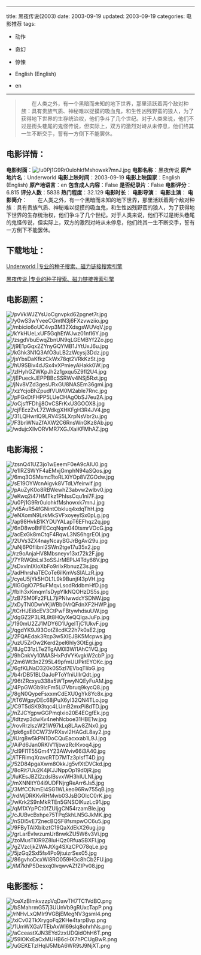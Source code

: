 
---
title: 黑夜传说(2003)
date: 2003-09-19
updated: 2003-09-19
categories: 电影推荐
tags:
- 动作
- 奇幻
- 惊悚

- English (English)
- en
---


> 　　在人类之外，有一个黑暗而未知的地下世界，那里活跃着两个敌对种族：具有贵族气质、神秘难以捉摸的吸血鬼，和生性凶残野蛮的狼人，为了获得地下世界的生存统治权，他们争斗了几个世纪。对于人类来说，他们不过是街头巷尾的鬼怪传说，但实际上，双方的激烈对峙从未停息，他们终其一生不断交手，誓有一方倒下不能罢休。

## **电影详情**：

**电影封面**：<img src="https://image.tmdb.org/t/p/w200/u0Pj1G9Rr0ulohkfMshowxk7mnJ.jpg" alt="/u0Pj1G9Rr0ulohkfMshowxk7mnJ.jpg" title="/u0Pj1G9Rr0ulohkfMshowxk7mnJ.jpg">
**电影名称**：黑夜传说
**原产地片名**：Underworld
**电影上映时间**：2003-09-19
**电影上映国家**：English (English)
**原产地语言**：en
**包含成人内容**：False
**是否纪录片**：False
**电影评分**：6.815
**评分人数**：5838
**热门程度**：32.129
**电影时长**：
**电影导演**：
**电影主演**：
**电影简介**：　　在人类之外，有一个黑暗而未知的地下世界，那里活跃着两个敌对种族：具有贵族气质、神秘难以捉摸的吸血鬼，和生性凶残野蛮的狼人，为了获得地下世界的生存统治权，他们争斗了几个世纪。对于人类来说，他们不过是街头巷尾的鬼怪传说，但实际上，双方的激烈对峙从未停息，他们终其一生不断交手，誓有一方倒下不能罢休。

## **下载地址**：
[Underworld |专业的种子搜索、磁力链接搜索引擎](https://movie.amd794.com:2083/?search=Underworld&ordering=&mode=match_phrase&page_size=10&page=1)

[黑夜传说 |专业的种子搜索、磁力链接搜索引擎](https://movie.amd794.com:2083/?search=%E9%BB%91%E5%A4%9C%E4%BC%A0%E8%AF%B4&ordering=&mode=match_phrase&page_size=10&page=1)
 

## **电影剧照**：
<img src="https://image.tmdb.org/t/p/original/pvVkWJZYsUoCgnvpkd62pgnet7r.jpg" alt="/pvVkWJZYsUoCgnvpkd62pgnet7r.jpg" title="/pvVkWJZYsUoCgnvpkd62pgnet7r.jpg"><img src="https://image.tmdb.org/t/p/original/y0wS3wYveeCGmtN3j6FXzvwziio.jpg" alt="/y0wS3wYveeCGmtN3j6FXzvwziio.jpg" title="/y0wS3wYveeCGmtN3j6FXzvwziio.jpg"><img src="https://image.tmdb.org/t/p/original/mbicio6oUC4vp3M3ZXdsgsWUVqV.jpg" alt="/mbicio6oUC4vp3M3ZXdsgsWUVqV.jpg" title="/mbicio6oUC4vp3M3ZXdsgsWUVqV.jpg"><img src="https://image.tmdb.org/t/p/original/kYkHUeLxUF5GqhEtWJwz01nfI6Y.jpg" alt="/kYkHUeLxUF5GqhEtWJwz01nfI6Y.jpg" title="/kYkHUeLxUF5GqhEtWJwz01nfI6Y.jpg"><img src="https://image.tmdb.org/t/p/original/zsgdVbuEwqZbnUN9qLGEMBYf2Zo.jpg" alt="/zsgdVbuEwqZbnUN9qLGEMBYf2Zo.jpg" title="/zsgdVbuEwqZbnUN9qLGEMBYf2Zo.jpg"><img src="https://image.tmdb.org/t/p/original/j9E1pGqx2ZYnyGQYMB1JYtUxJ6u.jpg" alt="/j9E1pGqx2ZYnyGQYMB1JYtUxJ6u.jpg" title="/j9E1pGqx2ZYnyGQYMB1JYtUxJ6u.jpg"><img src="https://image.tmdb.org/t/p/original/kGhk3N1Q3AfO3uLB2zWcysj3Ddz.jpg" alt="/kGhk3N1Q3AfO3uLB2zWcysj3Ddz.jpg" title="/kGhk3N1Q3AfO3uLB2zWcysj3Ddz.jpg"><img src="https://image.tmdb.org/t/p/original/jsYbsDaKfkzCkWx78qt2VRkKzSt.jpg" alt="/jsYbsDaKfkzCkWx78qt2VRkKzSt.jpg" title="/jsYbsDaKfkzCkWx78qt2VRkKzSt.jpg"><img src="https://image.tmdb.org/t/p/original/hU9SBiv4dJSx4vXPmieyAHakk0W.jpg" alt="/hU9SBiv4dJSx4vXPmieyAHakk0W.jpg" title="/hU9SBiv4dJSx4vXPmieyAHakk0W.jpg"><img src="https://image.tmdb.org/t/p/original/zlHyhGZWKpJh2z1gxqu5Z9fI2U4.jpg" alt="/zlHyhGZWKpJh2z1gxqu5Z9fI2U4.jpg" title="/zlHyhGZWKpJh2z1gxqu5Z9fI2U4.jpg"><img src="https://image.tmdb.org/t/p/original/jEPueckJEPPBBcSSRWv4NSj5Rxt.jpg" alt="/jEPueckJEPPBBcSSRWv4NSj5Rxt.jpg" title="/jEPueckJEPPBBcSSRWv4NSj5Rxt.jpg"><img src="https://image.tmdb.org/t/p/original/jNv8VZd3gesURxGU8NASEm36gmi.jpg" alt="/jNv8VZd3gesURxGU8NASEm36gmi.jpg" title="/jNv8VZd3gesURxGU8NASEm36gmi.jpg"><img src="https://image.tmdb.org/t/p/original/xzYcjoBhZpudfVUM0M2able7Rnc.jpg" alt="/xzYcjoBhZpudfVUM0M2able7Rnc.jpg" title="/xzYcjoBhZpudfVUM0M2able7Rnc.jpg"><img src="https://image.tmdb.org/t/p/original/pFGxDtFHPP5LUeCHAgObSJ7eu2A.jpg" alt="/pFGxDtFHPP5LUeCHAgObSJ7eu2A.jpg" title="/pFGxDtFHPP5LUeCHAgObSJ7eu2A.jpg"><img src="https://image.tmdb.org/t/p/original/oCjsffFDhjj8OvCSFrKxU3GOOX8.jpg" alt="/oCjsffFDhjj8OvCSFrKxU3GOOX8.jpg" title="/oCjsffFDhjj8OvCSFrKxU3GOOX8.jpg"><img src="https://image.tmdb.org/t/p/original/cjFEczZvL7ZWdkgXHKFgH3R4JV4.jpg" alt="/cjFEczZvL7ZWdkgXHKFgH3R4JV4.jpg" title="/cjFEczZvL7ZWdkgXHKFgH3R4JV4.jpg"><img src="https://image.tmdb.org/t/p/original/31LQHwrlQ9LRV4S5LXrpNsVbr2u.jpg" alt="/31LQHwrlQ9LRV4S5LXrpNsVbr2u.jpg" title="/31LQHwrlQ9LRV4S5LXrpNsVbr2u.jpg"><img src="https://image.tmdb.org/t/p/original/F3bnWNaZfAXW2C6RnsWnGKz8Ab.jpg" alt="/F3bnWNaZfAXW2C6RnsWnGKz8Ab.jpg" title="/F3bnWNaZfAXW2C6RnsWnGKz8Ab.jpg"><img src="https://image.tmdb.org/t/p/original/wdujcXllvORVMR7XGJXaiKFMhAZ.jpg" alt="/wdujcXllvORVMR7XGJXaiKFMhAZ.jpg" title="/wdujcXllvORVMR7XGJXaiKFMhAZ.jpg">

## **电影海报**：
<img src="https://image.tmdb.org/t/p/original/zsnQ41UZ3jo1wEeemF0eA9cAIU0.jpg" alt="/zsnQ41UZ3jo1wEeemF0eA9cAIU0.jpg" title="/zsnQ41UZ3jo1wEeemF0eA9cAIU0.jpg"><img src="https://image.tmdb.org/t/p/original/e1lRZSWYF4aEMxjGmphN94aSQos.jpg" alt="/e1lRZSWYF4aEMxjGmphN94aSQos.jpg" title="/e1lRZSWYF4aEMxjGmphN94aSQos.jpg"><img src="https://image.tmdb.org/t/p/original/6mq3OSMsmcTtoRLXiYOp8VZGOdw.jpg" alt="/6mq3OSMsmcTtoRLXiYOp8VZGOdw.jpg" title="/6mq3OSMsmcTtoRLXiYOp8VZGOdw.jpg"><img src="https://image.tmdb.org/t/p/original/sE19OYWcnAigvk8VTdLVfeirwif.jpg" alt="/sE19OYWcnAigvk8VTdLVfeirwif.jpg" title="/sE19OYWcnAigvk8VTdLVfeirwif.jpg"><img src="https://image.tmdb.org/t/p/original/pAuZyK0o8RBWewhZ3abvw2wlbv0.jpg" alt="/pAuZyK0o8RBWewhZ3abvw2wlbv0.jpg" title="/pAuZyK0o8RBWewhZ3abvw2wlbv0.jpg"><img src="https://image.tmdb.org/t/p/original/eKwq2i47HMTkz1PhIssCqu1ni7F.jpg" alt="/eKwq2i47HMTkz1PhIssCqu1ni7F.jpg" title="/eKwq2i47HMTkz1PhIssCqu1ni7F.jpg"><img src="https://image.tmdb.org/t/p/original/u0Pj1G9Rr0ulohkfMshowxk7mnJ.jpg" alt="/u0Pj1G9Rr0ulohkfMshowxk7mnJ.jpg" title="/u0Pj1G9Rr0ulohkfMshowxk7mnJ.jpg"><img src="https://image.tmdb.org/t/p/original/vI5AuR54fGNintObkluq4xdqThH.jpg" alt="/vI5AuR54fGNintObkluq4xdqThH.jpg" title="/vI5AuR54fGNintObkluq4xdqThH.jpg"><img src="https://image.tmdb.org/t/p/original/eNXomN9LrkMkSVFxoyeyISx0pLg.jpg" alt="/eNXomN9LrkMkSVFxoyeyISx0pLg.jpg" title="/eNXomN9LrkMkSVFxoyeyISx0pLg.jpg"><img src="https://image.tmdb.org/t/p/original/ap98HvkB1KYDUYALapT6EFhqz2q.jpg" alt="/ap98HvkB1KYDUYALapT6EFhqz2q.jpg" title="/ap98HvkB1KYDUYALapT6EFhqz2q.jpg"><img src="https://image.tmdb.org/t/p/original/6nD8woBtFECcqNqm040tsmrVOcG.jpg" alt="/6nD8woBtFECcqNqm040tsmrVOcG.jpg" title="/6nD8woBtFECcqNqm040tsmrVOcG.jpg"><img src="https://image.tmdb.org/t/p/original/acExGk8mCtqF4RqwL3NS6hgrEOl.jpg" alt="/acExGk8mCtqF4RqwL3NS6hgrEOl.jpg" title="/acExGk8mCtqF4RqwL3NS6hgrEOl.jpg"><img src="https://image.tmdb.org/t/p/original/2UVs3ZX4nayNcayBGJrBgAvi29u.jpg" alt="/2UVs3ZX4nayNcayBGJrBgAvi29u.jpg" title="/2UVs3ZX4nayNcayBGJrBgAvi29u.jpg"><img src="https://image.tmdb.org/t/p/original/uNj6P0fIibnl2SWn2tge17u35x2.jpg" alt="/uNj6P0fIibnl2SWn2tge17u35x2.jpg" title="/uNj6P0fIibnl2SWn2tge17u35x2.jpg"><img src="https://image.tmdb.org/t/p/original/rz9oAnjaHV8Mbsneyv13xt72k2F.jpg" alt="/rz9oAnjaHV8Mbsneyv13xt72k2F.jpg" title="/rz9oAnjaHV8Mbsneyv13xt72k2F.jpg"><img src="https://image.tmdb.org/t/p/original/7YRWQbLsl3oSSJrMEPlJ4Tdy68V.jpg" alt="/7YRWQbLsl3oSSJrMEPlJ4Tdy68V.jpg" title="/7YRWQbLsl3oSSJrMEPlJ4Tdy68V.jpg"><img src="https://image.tmdb.org/t/p/original/sDxvlnIXloXbFo9riIxRbnuzZ3s.jpg" alt="/sDxvlnIXloXbFo9riIxRbnuzZ3s.jpg" title="/sDxvlnIXloXbFo9riIxRbnuzZ3s.jpg"><img src="https://image.tmdb.org/t/p/original/adHhrshaTECoTe6iIKmVsSIALzR.jpg" alt="/adHhrshaTECoTe6iIKmVsSIALzR.jpg" title="/adHhrshaTECoTe6iIKmVsSIALzR.jpg"><img src="https://image.tmdb.org/t/p/original/cyeU5jYk5HOL1L9k9Bunjf43pVH.jpg" alt="/cyeU5jYk5HOL1L9k9Bunjf43pVH.jpg" title="/cyeU5jYk5HOL1L9k9Bunjf43pVH.jpg"><img src="https://image.tmdb.org/t/p/original/lIGGgiO7P5uFMqvLsodRddbmHfD.jpg" alt="/lIGGgiO7P5uFMqvLsodRddbmHfD.jpg" title="/lIGGgiO7P5uFMqvLsodRddbmHfD.jpg"><img src="https://image.tmdb.org/t/p/original/fbIh3xKmqm1sDypYIkNQOHzDS5s.jpg" alt="/fbIh3xKmqm1sDypYIkNQOHzDS5s.jpg" title="/fbIh3xKmqm1sDypYIkNQOHzDS5s.jpg"><img src="https://image.tmdb.org/t/p/original/zB7SM0Fz2FLL7jiPNIwwdcYSDNW.jpg" alt="/zB7SM0Fz2FLL7jiPNIwwdcYSDNW.jpg" title="/zB7SM0Fz2FLL7jiPNIwwdcYSDNW.jpg"><img src="https://image.tmdb.org/t/p/original/xDyTN0DwVKjWBb0VrQFdnXF2HWP.jpg" alt="/xDyTN0DwVKjWBb0VrQFdnXF2HWP.jpg" title="/xDyTN0DwVKjWBb0VrQFdnXF2HWP.jpg"><img src="https://image.tmdb.org/t/p/original/tCrHJEi8cEV3CtPwFBtywhdsuUW.jpg" alt="/tCrHJEi8cEV3CtPwFBtywhdsuUW.jpg" title="/tCrHJEi8cEV3CtPwFBtywhdsuUW.jpg"><img src="https://image.tmdb.org/t/p/original/dgGZ2P3LRL8t8HQyXeQQIgaJuFp.jpg" alt="/dgGZ2P3LRL8t8HQyXeQQIgaJuFp.jpg" title="/dgGZ2P3LRL8t8HQyXeQQIgaJuFp.jpg"><img src="https://image.tmdb.org/t/p/original/190mU2ZJ1MDY6D1UgeITjC1UkvF.jpg" alt="/190mU2ZJ1MDY6D1UgeITjC1UkvF.jpg" title="/190mU2ZJ1MDY6D1UgeITjC1UkvF.jpg"><img src="https://image.tmdb.org/t/p/original/qgdYK9J93OotZilcdK22h7k0aE2.jpg" alt="/qgdYK9J93OotZilcdK22h7k0aE2.jpg" title="/qgdYK9J93OotZilcdK22h7k0aE2.jpg"><img src="https://image.tmdb.org/t/p/original/2FQAEdak3Rcp3w5XlEJBK5Mcpws.jpg" alt="/2FQAEdak3Rcp3w5XlEJBK5Mcpws.jpg" title="/2FQAEdak3Rcp3w5XlEJBK5Mcpws.jpg"><img src="https://image.tmdb.org/t/p/original/uzU5ZrOw2Kerd2pel6hly3OtEgi.jpg" alt="/uzU5ZrOw2Kerd2pel6hly3OtEgi.jpg" title="/uzU5ZrOw2Kerd2pel6hly3OtEgi.jpg"><img src="https://image.tmdb.org/t/p/original/8JgC31zLTe2TgAM0l3Wl1AhC1VQ.jpg" alt="/8JgC31zLTe2TgAM0l3Wl1AhC1VQ.jpg" title="/8JgC31zLTe2TgAM0l3Wl1AhC1VQ.jpg"><img src="https://image.tmdb.org/t/p/original/9hCnkVy10MASHxPdVYKvgkW2cbP.jpg" alt="/9hCnkVy10MASHxPdVYKvgkW2cbP.jpg" title="/9hCnkVy10MASHxPdVYKvgkW2cbP.jpg"><img src="https://image.tmdb.org/t/p/original/2m6Wt3n2Z95L49pfmUUPktEYOKc.jpg" alt="/2m6Wt3n2Z95L49pfmUUPktEYOKc.jpg" title="/2m6Wt3n2Z95L49pfmUUPktEYOKc.jpg"><img src="https://image.tmdb.org/t/p/original/6gfKLNaD320k0S5zI7EVbqTlibG.jpg" alt="/6gfKLNaD320k0S5zI7EVbqTlibG.jpg" title="/6gfKLNaD320k0S5zI7EVbqTlibG.jpg"><img src="https://image.tmdb.org/t/p/original/b4rDB51BLOaJoPToYfniUIIrQdt.jpg" alt="/b4rDB51BLOaJoPToYfniUIIrQdt.jpg" title="/b4rDB51BLOaJoPToYfniUIIrQdt.jpg"><img src="https://image.tmdb.org/t/p/original/96tZRcxyu338a5WTpwyNQEyFuAM.jpg" alt="/96tZRcxyu338a5WTpwyNQEyFuAM.jpg" title="/96tZRcxyu338a5WTpwyNQEyFuAM.jpg"><img src="https://image.tmdb.org/t/p/original/4PpGWGb9IcFm5Li7Vbruq9kycQ8.jpg" alt="/4PpGWGb9IcFm5Li7Vbruq9kycQ8.jpg" title="/4PpGWGb9IcFm5Li7Vbruq9kycQ8.jpg"><img src="https://image.tmdb.org/t/p/original/8gN0QypeFsxxmCdEXU0gYk8Yc8x.jpg" alt="/8gN0QypeFsxxmCdEXU0gYk8Yc8x.jpg" title="/8gN0QypeFsxxmCdEXU0gYk8Yc8x.jpg"><img src="https://image.tmdb.org/t/p/original/tT6WgpyDEc68jPuX6yI32QN4TLo.jpg" alt="/tT6WgpyDEc68jPuX6yI32QN4TLo.jpg" title="/tT6WgpyDEc68jPuX6yI32QN4TLo.jpg"><img src="https://image.tmdb.org/t/p/original/C9T5dSK93tqc4LUmB2mxPi8dTD.jpg" alt="/C9T5dSK93tqc4LUmB2mxPi8dTD.jpg" title="/C9T5dSK93tqc4LUmB2mxPi8dTD.jpg"><img src="https://image.tmdb.org/t/p/original/nZJCYgpwGGPmqlxio20E4ECgfEk.jpg" alt="/nZJCYgpwGGPmqlxio20E4ECgfEk.jpg" title="/nZJCYgpwGGPmqlxio20E4ECgfEk.jpg"><img src="https://image.tmdb.org/t/p/original/ldtzvp3dwKv4nehNcboe31HBE1w.jpg" alt="/ldtzvp3dwKv4nehNcboe31HBE1w.jpg" title="/ldtzvp3dwKv4nehNcboe31HBE1w.jpg"><img src="https://image.tmdb.org/t/p/original/rovRrzlszW21W97kLq8LAw8ZNx0.jpg" alt="/rovRrzlszW21W97kLq8LAw8ZNx0.jpg" title="/rovRrzlszW21W97kLq8LAw8ZNx0.jpg"><img src="https://image.tmdb.org/t/p/original/pk6gsE0CW73VRXsvl2HAGdL8ay2.jpg" alt="/pk6gsE0CW73VRXsvl2HAGdL8ay2.jpg" title="/pk6gsE0CW73VRXsvl2HAGdL8ay2.jpg"><img src="https://image.tmdb.org/t/p/original/iUrg8w5kPN1DoCQuEacxxab1L9J.jpg" alt="/iUrg8w5kPN1DoCQuEacxxab1L9J.jpg" title="/iUrg8w5kPN1DoCQuEacxxab1L9J.jpg"><img src="https://image.tmdb.org/t/p/original/AiPd6Jan0RKlV11jbwzRclKvoq4.jpg" alt="/AiPd6Jan0RKlV11jbwzRclKvoq4.jpg" title="/AiPd6Jan0RKlV11jbwzRclKvoq4.jpg"><img src="https://image.tmdb.org/t/p/original/cl9Fl1T55Gm4Y23AWviv66i3A40.jpg" alt="/cl9Fl1T55Gm4Y23AWviv66i3A40.jpg" title="/cl9Fl1T55Gm4Y23AWviv66i3A40.jpg"><img src="https://image.tmdb.org/t/p/original/iTFRimqXravcRTD7MTz3pIsfT4D.jpg" alt="/iTFRimqXravcRTD7MTz3pIsfT4D.jpg" title="/iTFRimqXravcRTD7MTz3pIsfT4D.jpg"><img src="https://image.tmdb.org/t/p/original/52D84pgaXwm8OkkJg5vfXtDVCkd.jpg" alt="/52D84pgaXwm8OkkJg5vfXtDVCkd.jpg" title="/52D84pgaXwm8OkkJg5vfXtDVCkd.jpg"><img src="https://image.tmdb.org/t/p/original/8oRit7Uu2K4jKJJNppOp19d0jR.jpg" alt="/8oRit7Uu2K4jKJJNppOp19d0jR.jpg" title="/8oRit7Uu2K4jKJJNppOp19d0jR.jpg"><img src="https://image.tmdb.org/t/p/original/luKEsJBZl2zdslBsvxWH3hIULNI.jpg" alt="/luKEsJBZl2zdslBsvxWH3hIULNI.jpg" title="/luKEsJBZl2zdslBsvxWH3hIULNI.jpg"><img src="https://image.tmdb.org/t/p/original/mXNNItY04i9UDFNjrgReArr6Js5.jpg" alt="/mXNNItY04i9UDFNjrgReArr6Js5.jpg" title="/mXNNItY04i9UDFNjrgReArr6Js5.jpg"><img src="https://image.tmdb.org/t/p/original/3MfCCNmEI4SG1WLkeo96Rw755qB.jpg" alt="/3MfCCNmEI4SG1WLkeo96Rw755qB.jpg" title="/3MfCCNmEI4SG1WLkeo96Rw755qB.jpg"><img src="https://image.tmdb.org/t/p/original/rdMjDRKKvRHMwb03JsBGOIcC0rK.jpg" alt="/rdMjDRKKvRHMwb03JsBGOIcC0rK.jpg" title="/rdMjDRKKvRHMwb03JsBGOIcC0rK.jpg"><img src="https://image.tmdb.org/t/p/original/wKrk2S9nMkRTEn5GNSOIKuzLc91.jpg" alt="/wKrk2S9nMkRTEn5GNSOIKuzLc91.jpg" title="/wKrk2S9nMkRTEn5GNSOIKuzLc91.jpg"><img src="https://image.tmdb.org/t/p/original/qM1XYpPCt0fZUljgCN54rzamBIe.jpg" alt="/qM1XYpPCt0fZUljgCN54rzamBIe.jpg" title="/qM1XYpPCt0fZUljgCN54rzamBIe.jpg"><img src="https://image.tmdb.org/t/p/original/cJUBvcBxhpe75TPqSkhLN5GJkMK.jpg" alt="/cJUBvcBxhpe75TPqSkhLN5GJkMK.jpg" title="/cJUBvcBxhpe75TPqSkhLN5GJkMK.jpg"><img src="https://image.tmdb.org/t/p/original/nSDl5vE72necBQSF8fsmpwOC6u5.jpg" alt="/nSDl5vE72necBQSF8fsmpwOC6u5.jpg" title="/nSDl5vE72necBQSF8fsmpwOC6u5.jpg"><img src="https://image.tmdb.org/t/p/original/9FByTAIXbibztC19QaXdEkX26ug.jpg" alt="/9FByTAIXbibztC19QaXdEkX26ug.jpg" title="/9FByTAIXbibztC19QaXdEkX26ug.jpg"><img src="https://image.tmdb.org/t/p/original/grLarEvIwzumUr8nwkZU5W6v3Vi.jpg" alt="/grLarEvIwzumUr8nwkZU5W6v3Vi.jpg" title="/grLarEvIwzumUr8nwkZU5W6v3Vi.jpg"><img src="https://image.tmdb.org/t/p/original/zoMusTl0R9Z8luHQz0RfuaSBXFI.jpg" alt="/zoMusTl0R9Z8luHQz0RfuaSBXFI.jpg" title="/zoMusTl0R9Z8luHQz0RfuaSBXFI.jpg"><img src="https://image.tmdb.org/t/p/original/gZVzcljkZWAJtXg4SXzCPO78qLe.jpg" alt="/gZVzcljkZWAJtXg4SXzCPO78qLe.jpg" title="/gZVzcljkZWAJtXg4SXzCPO78qLe.jpg"><img src="https://image.tmdb.org/t/p/original/5jzGq2Sxl5fs4Po9jtuizrSex05.jpg" alt="/5jzGq2Sxl5fs4Po9jtuizrSex05.jpg" title="/5jzGq2Sxl5fs4Po9jtuizrSex05.jpg"><img src="https://image.tmdb.org/t/p/original/86gvhoDcxWl8RO059HGc8hCb2FU.jpg" alt="/86gvhoDcxWl8RO059HGc8hCb2FU.jpg" title="/86gvhoDcxWl8RO059HGc8hCb2FU.jpg"><img src="https://image.tmdb.org/t/p/original/iM7khP5Desxq0lvqwvAZfZIPv08.jpg" alt="/iM7khP5Desxq0lvqwvAZfZIPv08.jpg" title="/iM7khP5Desxq0lvqwvAZfZIPv08.jpg">

## **电影图标**：
<img src="https://image.tmdb.org/t/p/original/ceXzBlmkvzzpVqDawTH7TC1VdBO.png" alt="/ceXzBlmkvzzpVqDawTH7TC1VdBO.png" title="/ceXzBlmkvzzpVqDawTH7TC1VdBO.png"><img src="https://image.tmdb.org/t/p/original/bSMahrmG57j3UUnVb9gRUxcTapP.png" alt="/bSMahrmG57j3UUnVb9gRUxcTapP.png" title="/bSMahrmG57j3UUnVb9gRUxcTapP.png"><img src="https://image.tmdb.org/t/p/original/rNHvLxQMIr9VGBjEMegNV3gsml4.png" alt="/rNHvLxQMIr9VGBjEMegNV3gsml4.png" title="/rNHvLxQMIr9VGBjEMegNV3gsml4.png"><img src="https://image.tmdb.org/t/p/original/xiCv02TkXrygoFq2KHe4tarpBvp.png" alt="/xiCv02TkXrygoFq2KHe4tarpBvp.png" title="/xiCv02TkXrygoFq2KHe4tarpBvp.png"><img src="https://image.tmdb.org/t/p/original/1UmWXGaVTEbAxWl69slq8ohrhNs.png" alt="/1UmWXGaVTEbAxWl69slq8ohrhNs.png" title="/1UmWXGaVTEbAxWl69slq8ohrhNs.png"><img src="https://image.tmdb.org/t/p/original/aCceastXJN3EYd2zxUDQidOhH6T.png" alt="/aCceastXJN3EYd2zxUDQidOhH6T.png" title="/aCceastXJN3EYd2zxUDQidOhH6T.png"><img src="https://image.tmdb.org/t/p/original/59lOKxEaCxMUHB6cHX7hPCUgBwR.png" alt="/59lOKxEaCxMUHB6cHX7hPCUgBwR.png" title="/59lOKxEaCxMUHB6cHX7hPCUgBwR.png"><img src="https://image.tmdb.org/t/p/original/uGEKETzIHqlJ5MbA6WR9tJ9NjXT.png" alt="/uGEKETzIHqlJ5MbA6WR9tJ9NjXT.png" title="/uGEKETzIHqlJ5MbA6WR9tJ9NjXT.png">
